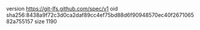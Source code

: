 version https://git-lfs.github.com/spec/v1
oid sha256:8438a9f72c3d0ca2daf89cc4ef75bd88d6f90948570ec40f267106582a755157
size 1190
